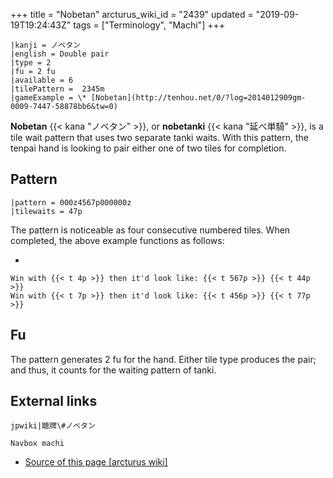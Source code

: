 +++
title = "Nobetan"
arcturus_wiki_id = "2439"
updated = "2019-09-19T19:24:43Z"
tags = ["Terminology", "Machi"]
+++

```machi
|kanji = ノベタン
|english = Double pair
|type = 2
|fu = 2 fu
|available = 6
|tilePattern =  2345m
|gameExample = \* [Nobetan](http://tenhou.net/0/?log=2014012909gm-0009-7447-58878bb6&tw=0)
```

**Nobetan** {{< kana "ノベタン" >}}, or **nobetanki** {{< kana "延べ単騎" >}}, is a tile wait
pattern that uses two separate tanki waits. With this pattern, the tenpai hand is looking to pair
either one of two tiles for completion.

## Pattern

```machi
|pattern = 000z4567p000000z
|tilewaits = 47p
```

The pattern is noticeable as four consecutive numbered tiles. When completed, the above example
functions as follows:

-

    Win with {{< t 4p >}} then it'd look like: {{< t 567p >}} {{< t 44p >}}
    Win with {{< t 7p >}} then it'd look like: {{< t 456p >}} {{< t 77p >}}

## Fu

The pattern generates 2 fu for the hand. Either tile type produces the pair; and thus, it counts for
the waiting pattern of tanki.

## External links

`jpwiki|聴牌\#ノベタン`

`Navbox machi`

- [Source of this page [arcturus wiki]](http://arcturus.su/wiki/Nobetan)
